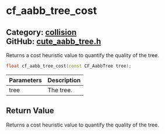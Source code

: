 [//]: # (This file is automatically generated by Cute Framework's docs parser.)
[//]: # (Do not edit this file by hand!)
[//]: # (See: https://github.com/RandyGaul/cute_framework/blob/master/samples/docs_parser.cpp)
[](../header.md ':include')

# cf_aabb_tree_cost

Category: [collision](/api_reference?id=collision)  
GitHub: [cute_aabb_tree.h](https://github.com/RandyGaul/cute_framework/blob/master/include/cute_aabb_tree.h)  
---

Returns a cost heuristic value to quantify the quality of the tree.

```cpp
float cf_aabb_tree_cost(const CF_AabbTree tree);
```

Parameters | Description
--- | ---
tree | The tree.

## Return Value

Returns a cost heuristic value to quantify the quality of the tree.

